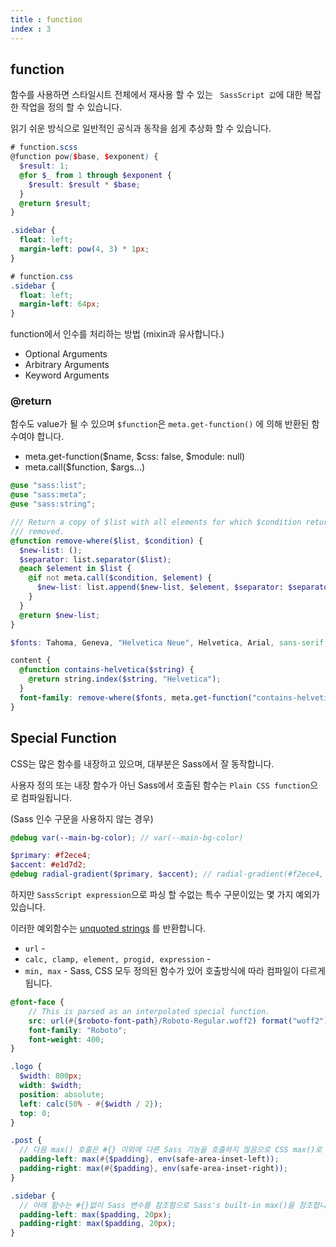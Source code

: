 ```yaml
---
title : function
index : 3
---
```




## function

함수를 사용하면 스타일시트 전체에서 재사용 할 수 있는 ` SassScript 값`에 대한 복잡한 작업을 정의 할 수 있습니다.

읽기 쉬운 방식으로 일반적인 공식과 동작을 쉽게 추상화 할 수 있습니다.

```scss
# function.scss
@function pow($base, $exponent) {
  $result: 1;
  @for $_ from 1 through $exponent {
    $result: $result * $base;
  }
  @return $result;
}

.sidebar {
  float: left;
  margin-left: pow(4, 3) * 1px;
}
```

```css
# function.css
.sidebar {
  float: left;
  margin-left: 64px;
}
```



function에서 인수를 처리하는 방법 (mixin과 유사합니다.)

- Optional Arguments
- Arbitrary Arguments
- Keyword Arguments



### @return















함수도 value가 될 수 있으며 `$function`은 `meta.get-function()` 에 의해 반환된 함수여야 합니다. 

- meta.get-function($name, $css: false, $module: null)
- meta.call($function, $args...)

```scss
@use "sass:list";
@use "sass:meta";
@use "sass:string";

/// Return a copy of $list with all elements for which $condition returns `true`
/// removed.
@function remove-where($list, $condition) {
  $new-list: ();
  $separator: list.separator($list);
  @each $element in $list {
    @if not meta.call($condition, $element) {
      $new-list: list.append($new-list, $element, $separator: $separator);
    }
  }
  @return $new-list;
}

$fonts: Tahoma, Geneva, "Helvetica Neue", Helvetica, Arial, sans-serif;

content {
  @function contains-helvetica($string) {
    @return string.index($string, "Helvetica");
  }
  font-family: remove-where($fonts, meta.get-function("contains-helvetica"));
}
```



## Special Function

CSS는 많은 함수를 내장하고 있으며, 대부분은 Sass에서 잘 동작합니다.

사용자 정의 또는 내장 함수가 아닌 Sass에서 호출된 함수는 `Plain CSS function`으로 컴파일됩니다. 

(Sass 인수 구문을 사용하지 않는 경우)

```scss
@debug var(--main-bg-color); // var(--main-bg-color)

$primary: #f2ece4;
$accent: #e1d7d2;
@debug radial-gradient($primary, $accent); // radial-gradient(#f2ece4, #e1d7d2)
```



하지만 `SassScript expression`으로 파싱 할 수없는 특수 구문이있는 몇 가지 예외가 있습니다.

이러한 예외함수는 [unquoted strings](https://sass-lang.com/documentation/values/strings#unquoted) 를 반환합니다. 

- `url` - 
- `calc, clamp, element, progid, expression` - 
- `min, max` - Sass, CSS 모두 정의된 함수가 있어 호출방식에 따라 컴파일이 다르게 됩니다.



```scss
@font-face {
    // This is parsed as an interpolated special function.
    src: url(#{$roboto-font-path}/Roboto-Regular.woff2) format("woff2");
    font-family: "Roboto";
    font-weight: 400;
}

.logo {
  $width: 800px;
  width: $width;
  position: absolute;
  left: calc(50% - #{$width / 2});
  top: 0;
}

.post {
  // 다음 max() 호출은 #{} 이외에 다른 Sass 기능을 호출하지 않음으로 CSS max()로 컴파일됩니다.
  padding-left: max(#{$padding}, env(safe-area-inset-left));
  padding-right: max(#{$padding}, env(safe-area-inset-right));
}

.sidebar {
  // 아래 함수는 #{}없이 Sass 변수를 참조함으로 Sass's built-in max()을 참조합니다.
  padding-left: max($padding, 20px);
  padding-right: max($padding, 20px);
}

```



### 